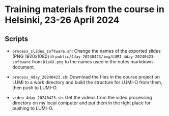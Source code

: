 # Training materials from the course in Helsinki, 23-26 April 2024

## Scripts

-   `process_slides_software.sh`: Change the names of the exported slides (PNG 1920x1080) 
    in `public/4day-20240423/img/LUMI-4day-20240423-software` from `DiaXX.png` to the names
    used in the notes markdown document.

-   `process_4day_20240423.sh`: Download the files in the course project on LUMI to a work
    directory and build the structure for LUMI-O from them, then push to LUMI-O.

-   `video_4day_20240423.sh`: Get the videos from the video processing directory on my local
    computer and put them in the right place for pushing to LUMI-O.
